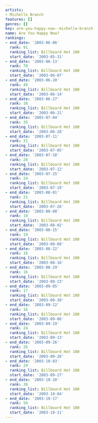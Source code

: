 ```yaml
---
artists:
- Michelle Branch
features: []
genres: []
key: are-you-happy-now--michelle-branch
name: Are You Happy Now?
rankings:
- end_date: '2003-06-06'
  rank: 91
  ranking_list: Billboard Hot 100
  start_date: '2003-05-31'
- end_date: '2003-06-13'
  rank: 70
  ranking_list: Billboard Hot 100
  start_date: '2003-06-07'
- end_date: '2003-06-20'
  rank: 48
  ranking_list: Billboard Hot 100
  start_date: '2003-06-14'
- end_date: '2003-06-27'
  rank: 38
  ranking_list: Billboard Hot 100
  start_date: '2003-06-21'
- end_date: '2003-07-04'
  rank: 35
  ranking_list: Billboard Hot 100
  start_date: '2003-06-28'
- end_date: '2003-07-11'
  rank: 31
  ranking_list: Billboard Hot 100
  start_date: '2003-07-05'
- end_date: '2003-07-18'
  rank: 28
  ranking_list: Billboard Hot 100
  start_date: '2003-07-12'
- end_date: '2003-07-25'
  rank: 24
  ranking_list: Billboard Hot 100
  start_date: '2003-07-19'
- end_date: '2003-08-01'
  rank: 21
  ranking_list: Billboard Hot 100
  start_date: '2003-07-26'
- end_date: '2003-08-08'
  rank: 19
  ranking_list: Billboard Hot 100
  start_date: '2003-08-02'
- end_date: '2003-08-15'
  rank: 19
  ranking_list: Billboard Hot 100
  start_date: '2003-08-09'
- end_date: '2003-08-22'
  rank: 16
  ranking_list: Billboard Hot 100
  start_date: '2003-08-16'
- end_date: '2003-08-29'
  rank: 16
  ranking_list: Billboard Hot 100
  start_date: '2003-08-23'
- end_date: '2003-09-05'
  rank: 17
  ranking_list: Billboard Hot 100
  start_date: '2003-08-30'
- end_date: '2003-09-12'
  rank: 16
  ranking_list: Billboard Hot 100
  start_date: '2003-09-06'
- end_date: '2003-09-19'
  rank: 24
  ranking_list: Billboard Hot 100
  start_date: '2003-09-13'
- end_date: '2003-09-26'
  rank: 26
  ranking_list: Billboard Hot 100
  start_date: '2003-09-20'
- end_date: '2003-10-03'
  rank: 29
  ranking_list: Billboard Hot 100
  start_date: '2003-09-27'
- end_date: '2003-10-10'
  rank: 38
  ranking_list: Billboard Hot 100
  start_date: '2003-10-04'
- end_date: '2003-10-17'
  rank: 50
  ranking_list: Billboard Hot 100
  start_date: '2003-10-11'
---
```


